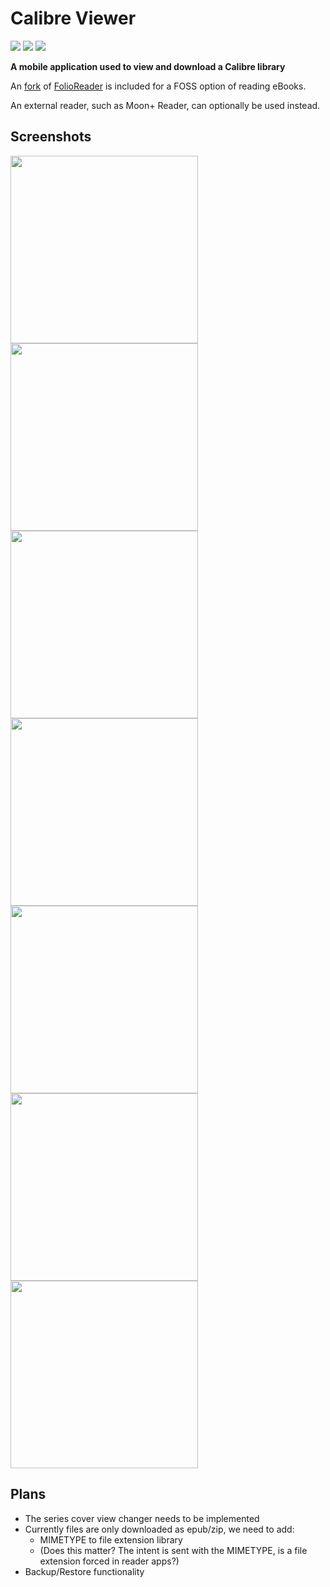# Calibre Viewer

[![](https://img.shields.io/badge/-Android%20APK-green.svg?logo=Android&labelColor=7A7A7A&logoColor=white)](../../releases/)
[![](https://img.shields.io/badge/-Donate-orange.svg?logo=Patreon&labelColor=7A7A7A)](https://www.patreon.com/bePatron?c=954360)
[![](https://img.shields.io/badge/-Donate-blue.svg?logo=Paypal&labelColor=7A7A7A)](https://paypal.me/TSedlar)

<b>A mobile application used to view and download a Calibre library</b>

An [fork](https://github.com/TSedlar/FolioReader-Android) of [FolioReader](https://github.com/FolioReader/FolioReader-Android) is included for a FOSS option of reading eBooks.

An external reader, such as Moon+ Reader, can optionally be used instead.

## Screenshots

<p>
  <img src="wiki/screenshots/Screenshot_20200628-110703_Calibre_Viewer.png" width="300" />
  <img src="wiki/screenshots/Screenshot_20200628-110709_Calibre_Viewer.png" width="300" />
  <img src="wiki/screenshots/Screenshot_20200628-110717_Calibre_Viewer.png" width="300" />
  <img src="wiki/screenshots/Screenshot_20200628-110727_Calibre_Viewer.png" width="300" />
  <img src="wiki/screenshots/Screenshot_20200628-110912_Calibre_Viewer.png" width="300" />
  <img src="wiki/screenshots/Screenshot_20200628-110926_Calibre_Viewer.png" width="300" />
  <img src="wiki/screenshots/Screenshot_20200628-111019_Calibre_Viewer.png" width="300" />
</p>


## Plans

- The series cover view changer needs to be implemented
- Currently files are only downloaded as epub/zip, we need to add:
  - MIMETYPE to file extension library
  - (Does this matter? The intent is sent with the MIMETYPE, is a file extension forced in reader apps?)
- Backup/Restore functionality

